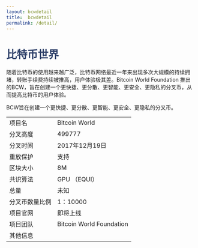 ```yaml
---
layout: bcwdetail
title:  bcwdetail
permalink: /detail/
---
```

<h1 style="color: #2F416A">比特币世界</h1>
<p>随着比特币的使用越来越广泛，比特币网络最近一年来出现多次大规模的持续拥堵，转账手续费持续被推高，用户体验极其差。Bitcoin World  Foundation 推出的BCW，旨在创建一个更快捷、更分散、更智能、更安全、更隐私的分叉币，从而提高比特币的用户体验。
</p>
<p>BCW旨在创建一个更快捷、更分散、更智能、更安全、更隐私的分叉币。
</p>
<table class="center">
  <tbody>
    <tr>
        <td class="tablehalf">项目名</td>
        <td class="tablehalf">Bitcoin World</td>
    </tr>
    <tr>
        <td>分叉高度</td>
        <td>499777</td>
    </tr>
    <tr>
        <td>分叉时间</td>
        <td>2017年12月19日</td>
    </tr>
    <tr>
        <td>重放保护</td>
        <td>支持</td>
    </tr>
    <tr>
        <td>区块大小</td>
        <td>8M</td>
    </tr>
    <tr>
        <td>共识算法</td>
        <td>GPU （EQUI）</td>
    </tr>
    <tr>
        <td>总量</td>
        <td>未知</td>
    </tr>
    <tr>
        <td>分叉币数量比例</td>
        <td>1：10000</td>
    </tr>
    <tr>
        <td>项目官网</td>
        <td>即将上线</td>
    </tr>
    <tr>
        <td>项目团队</td>
        <td>Bitcoin World Foundation</td>
    </tr>
    <tr>
        <td>其他信息</td>
        <td></td>
    </tr>
  </tbody>
</table>
